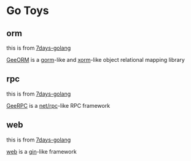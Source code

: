 # Go Toys

## orm

this is from [7days-golang](https://github.com/geektutu/7days-golang)

[GeeORM](https://geektutu.com/post/geeorm.html) is a [gorm](https://github.com/jinzhu/gorm)-like
and [xorm](https://github.com/go-xorm/xorm)-like object relational mapping library

## rpc

this is from [7days-golang](https://github.com/geektutu/7days-golang)

[GeeRPC](https://geektutu.com/post/geerpc.html) is
a [net/rpc](https://github.com/golang/go/tree/master/src/net/rpc)-like RPC framework

## web

this is from [7days-golang](https://github.com/geektutu/7days-golang)

[web](https://geektutu.com/post/gee.html) is a [gin](https://github.com/gin-gonic/gin)-like framework


